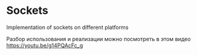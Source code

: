 # Sockets
Implementation of sockets on different platforms

Разбор использования и реализации можно посмотреть в этом видео https://youtu.be/g14PQAcFc_g
